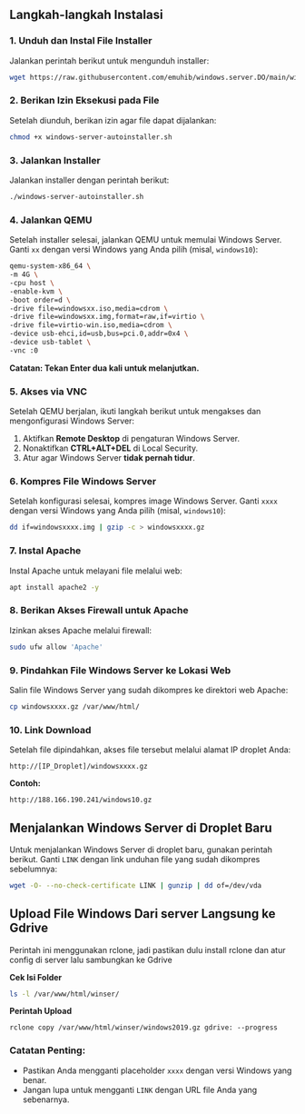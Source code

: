 
## Langkah-langkah Instalasi

### 1. Unduh dan Instal File Installer
Jalankan perintah berikut untuk mengunduh installer:

```bash
wget https://raw.githubusercontent.com/emuhib/windows.server.DO/main/windows-server-autoinstaller.sh

```

### 2. Berikan Izin Eksekusi pada File
Setelah diunduh, berikan izin agar file dapat dijalankan:

```bash
chmod +x windows-server-autoinstaller.sh

```

### 3. Jalankan Installer
Jalankan installer dengan perintah berikut:

```bash
./windows-server-autoinstaller.sh

```

### 4. Jalankan QEMU
Setelah installer selesai, jalankan QEMU untuk memulai Windows Server. Ganti `xx` dengan versi Windows yang Anda pilih (misal, `windows10`):

```bash
qemu-system-x86_64 \
-m 4G \
-cpu host \
-enable-kvm \
-boot order=d \
-drive file=windowsxx.iso,media=cdrom \
-drive file=windowsxx.img,format=raw,if=virtio \
-drive file=virtio-win.iso,media=cdrom \
-device usb-ehci,id=usb,bus=pci.0,addr=0x4 \
-device usb-tablet \
-vnc :0


```

**Catatan: Tekan Enter dua kali untuk melanjutkan.**

### 5. Akses via VNC
Setelah QEMU berjalan, ikuti langkah berikut untuk mengakses dan mengonfigurasi Windows Server:

1. Aktifkan **Remote Desktop** di pengaturan Windows Server.
2. Nonaktifkan **CTRL+ALT+DEL** di Local Security.
3. Atur agar Windows Server **tidak pernah tidur**.

### 6. Kompres File Windows Server
Setelah konfigurasi selesai, kompres image Windows Server. Ganti `xxxx` dengan versi Windows yang Anda pilih (misal, `windows10`):

```bash
dd if=windowsxxxx.img | gzip -c > windowsxxxx.gz

```

### 7. Instal Apache
Instal Apache untuk melayani file melalui web:

```bash
apt install apache2 -y

```

### 8. Berikan Akses Firewall untuk Apache
Izinkan akses Apache melalui firewall:

```bash
sudo ufw allow 'Apache'

```

### 9. Pindahkan File Windows Server ke Lokasi Web
Salin file Windows Server yang sudah dikompres ke direktori web Apache:

```bash
cp windowsxxxx.gz /var/www/html/

```

### 10. Link Download
Setelah file dipindahkan, akses file tersebut melalui alamat IP droplet Anda:

```
http://[IP_Droplet]/windowsxxxx.gz

```

**Contoh:**
```
http://188.166.190.241/windows10.gz

```

## Menjalankan Windows Server di Droplet Baru

Untuk menjalankan Windows Server di droplet baru, gunakan perintah berikut. Ganti `LINK` dengan link unduhan file yang sudah dikompres sebelumnya:

```bash
wget -O- --no-check-certificate LINK | gunzip | dd of=/dev/vda

```
## Upload File Windows Dari server Langsung ke Gdrive
Perintah ini menggunakan rclone, jadi pastikan dulu install rclone dan atur config di server lalu sambungkan ke Gdrive

**Cek Isi Folder**
```bash
ls -l /var/www/html/winser/

```
**Perintah Upload**
```
rclone copy /var/www/html/winser/windows2019.gz gdrive: --progress

```
### Catatan Penting:
- Pastikan Anda mengganti placeholder `xxxx` dengan versi Windows yang benar.
- Jangan lupa untuk mengganti `LINK` dengan URL file Anda yang sebenarnya.
